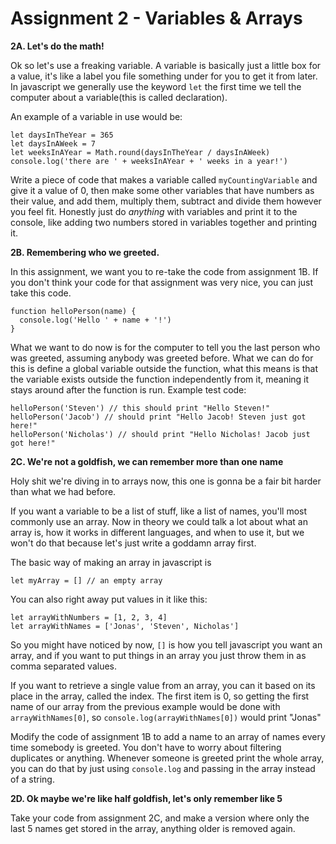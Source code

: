 # Assignment 2 - Variables & Arrays
**2A. Let's do the math!**

Ok so let's use a freaking variable. A variable is basically just a little box for a value, it's like a label you file something under for you to get it from later. In javascript we generally use the keyword `let` the first time we tell the computer about a variable(this is called declaration).

An example of a variable in use would be:
```
let daysInTheYear = 365
let daysInAWeek = 7
let weeksInAYear = Math.round(daysInTheYear / daysInAWeek)
console.log('there are ' + weeksInAYear + ' weeks in a year!')
```

Write a piece of code that makes a variable called `myCountingVariable` and give it a value of 0, then make some other variables that have numbers as their value, and add them, multiply them, subtract and divide them however you feel fit. Honestly just do *anything* with variables and print it to the console, like adding two numbers stored in variables together and printing it.

**2B. Remembering who we greeted.**

In this assignment, we want you to re-take the code from assignment 1B. If you don't think your code for that assignment was very nice, you can just take this code.
```
function helloPerson(name) {
  console.log('Hello ' + name + '!')
}
```
What we want to do now is for the computer to tell you the last person who was greeted, assuming anybody was greeted before.
What we can do for this is define a global variable outside the function, what this means is that the variable exists outside the function independently from it, meaning it stays around after the function is run.
Example test code:
```
helloPerson('Steven') // this should print "Hello Steven!"
helloPerson('Jacob') // should print "Hello Jacob! Steven just got here!"
helloPerson('Nicholas') // should print "Hello Nicholas! Jacob just got here!"
```

**2C. We're not a goldfish, we can remember more than one name**

Holy shit we're diving in to arrays now, this one is gonna be a fair bit harder than what we had before.

If you want a variable to be a list of stuff, like a list of names, you'll most commonly use an array. Now in theory we could talk a lot about what an array is, how it works in different languages, and when to use it, but we won't do that because let's just write a goddamn array first.

The basic way of making an array in javascript is
```
let myArray = [] // an empty array
```
You can also right away put values in it like this:
```
let arrayWithNumbers = [1, 2, 3, 4]
let arrayWithNames = ['Jonas', 'Steven', Nicholas']
```
So you might have noticed by now, `[]` is how you tell javascript you want an array, and if you want to put things in an array you just throw them in as comma separated values.

If you want to retrieve a single value from an array, you can it based on its place in the array, called the index. The first item is 0, so getting the first name of our array from the previous example would be done with `arrayWithNames[0]`, so `console.log(arrayWithNames[0])` would print "Jonas"

Modify the code of assignment 1B to add a name to an array of names every time somebody is greeted. You don't have to worry about filtering duplicates or anything. Whenever someone is greeted print the whole array, you can do that by just using `console.log` and passing in the array instead of a string.

**2D. Ok maybe we're like half goldfish, let's only remember like 5**

Take your code from assignment 2C, and make a version where only the last 5 names get stored in the array, anything older is removed again.
